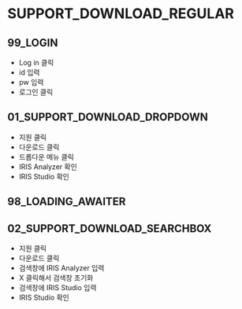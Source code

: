 # SUPPORT_DOWNLOAD_REGULAR

## 99_LOGIN

- Log in 클릭
- id 입력
- pw 입력
- 로그인 클릭

## 01_SUPPORT_DOWNLOAD_DROPDOWN

- 지원 클릭
- 다운로드 클릭
- 드롭다운 메뉴 클릭
- IRIS Analyzer 확인
- IRIS Studio 확인

## 98_LOADING_AWAITER

## 02_SUPPORT_DOWNLOAD_SEARCHBOX

- 지원 클릭
- 다운로드 클릭
- 검색창에 IRIS Analyzer 입력
- X 클릭해서 검색창 초기화
- 검색창에 IRIS Studio 입력
- IRIS Studio 확인
